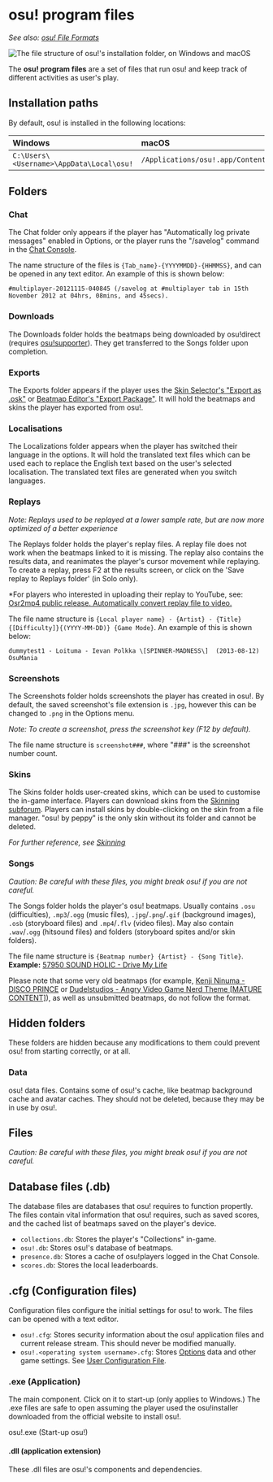 # osu! program files

*See also: [osu! File Formats](/wiki/osu!_File_Formats)*

![The file structure of osu!'s installation folder, on Windows and macOS](img/file_structure.jpg "The file structure of osu!'s installation folder, on Windows and macOS")

The **osu! program files** are a set of files that run osu! and keep track of different activities as user's play.

## Installation paths

By default, osu! is installed in the following locations:

| Windows | macOS |
| :-- | :-- |
| `C:\Users\<Username>\AppData\Local\osu!` | `/Applications/osu!.app/Contents/Resources/drive_c/osu!` |

## Folders

### Chat

The Chat folder only appears if the player has "Automatically log private messages" enabled in Options, or the player runs the "/savelog" command in the [Chat Console](/wiki/Chat_Console).

The name structure of the files is `{Tab_name}-{YYYYMMDD}-{HHMMSS}`, and can be opened in any text editor. An example of this is shown below:

``#multiplayer-20121115-040845 (/savelog at #multiplayer tab in 15th November 2012 at 04hrs, 08mins, and 45secs).``

### Downloads

The Downloads folder holds the beatmaps being downloaded by osu!direct (requires [osu!supporter](/wiki/osu!supporter)). They get transferred to the Songs folder upon completion.

### Exports

The Exports folder appears if the player uses the [Skin Selector's "Export as .osk"](/wiki/Options) or [Beatmap Editor's "Export Package"](/wiki/Beatmap_Editor/Menu). It will hold the beatmaps and skins the player has exported from osu!.

### Localisations

The Localizations folder appears when the player has switched their language in the options. It will hold the translated text files which can be used each to replace the English text based on the user's selected localisation. The translated text files are generated when you switch languages.

### Replays

*Note: Replays used to be replayed at a lower sample rate, but are now more optimized of a better experience*

The Replays folder holds the player's replay files. A replay file does not work when the beatmaps linked to it is missing. The replay also contains the results data, and reanimates the player's cursor movement while replaying. To create a replay, press F2 at the results screen, or click on the 'Save replay to Replays folder' (in Solo only).

*For players who interested in uploading their replay to YouTube, see: [Osr2mp4 public release. Automatically convert replay file to video.](https://osu.ppy.sh/community/forums/topics/1104243)

The file name structure is `{Local player name} - {Artist} - {Title} {[Difficulty]}{(YYYY-MM-DD)} {Game Mode}`. An example of this is shown below:

``dummytest1 - Loituma - Ievan Polkka \[SPINNER-MADNESS\]  (2013-08-12) OsuMania``

### Screenshots

The Screenshots folder holds screenshots the player has created in osu!. By default, the saved screenshot's file extension is `.jpg`, however this can be changed to `.png` in the Options menu.

*Note: To create a screenshot, press the screenshot key (F12 by default).*

The file name structure is `screenshot###`, where "###" is the screenshot number count.

### Skins

The Skins folder holds user-created skins, which can be used to customise the in-game interface. Players can download skins from the [Skinning subforum](https://osu.ppy.sh/community/forums/15). Players can install skins by double-clicking on the skin from a file manager. "osu! by peppy" is the only skin without its folder and cannot be deleted.

*For further reference, see [Skinning](/wiki/Skinning)*

### Songs

*Caution: Be careful with these files, you might break osu! if you are not careful.*

The Songs folder holds the player's osu! beatmaps. Usually contains `.osu` (difficulties), `.mp3`/`.ogg` (music files), `.jpg`/`.png`/`.gif` (background images), `.osb` (storyboard files) and `.mp4`/`.flv` (video files). May also contain `.wav`/`.ogg` (hitsound files) and folders (storyboard spites and/or skin folders).

The file name structure is `{Beatmap number} {Artist} - {Song Title}`.
**Example:** [57950 SOUND HOLIC - Drive My Life](https://osu.ppy.sh/beatmapsets/57950)

Please note that some very old beatmaps (for example, [Kenji Ninuma - DISCO PRINCE](https://osu.ppy.sh/beatmapsets/1) or [Dudelstudios - Angry Video Game Nerd Theme [MATURE CONTENT]](https://osu.ppy.sh/beatmapsets/66)), as well as unsubmitted beatmaps, do not follow the format.

## Hidden folders

These folders are hidden because any modifications to them could prevent osu! from starting correctly, or at all.

### Data

osu! data files. Contains some of osu!'s cache, like beatmap background cache and avatar caches. They should not be deleted, because they may be in use by osu!.

## Files

*Caution: Be careful with these files, you might break osu! if you are not careful.*

## Database files (.db)

The database files are databases that osu! requires to function propertly. The files contain vital information that osu! requires, such as saved scores, and the cached list of beatmaps saved on the player's device.

- `collections.db`: Stores the player's "Collections" in-game.
- `osu!.db`: Stores osu!'s database of beatmaps.
- `presence.db`: Stores a cache of osu!players logged in the Chat Console.
- `scores.db`: Stores the local leaderboards.

## .cfg (Configuration files)

Configuration files configure the initial settings for osu! to work. The files can be opened with a text editor.

- `osu!.cfg`: Stores security information about the osu! application files and current release stream. This should never be modified manually.
- `osu!.<operating system username>.cfg`: Stores [Options](/wiki/Options) data and other game settings. See [User Configuration File](/wiki/osu!_Program_Files/User_Configuration_File).

### .exe (Application)

The main component. Click on it to start-up (only applies to Windows.) The .exe files are safe to open assuming the player used the osu!installer downloaded from the official website to install osu!.

osu!.exe (Start-up osu!)

#### .dll (application extension)

These .dll files are osu!'s components and dependencies.
